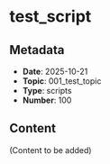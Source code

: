 # test_script

## Metadata
- **Date**: 2025-10-21
- **Topic**: 001_test_topic
- **Type**: scripts
- **Number**: 100

## Content
(Content to be added)
